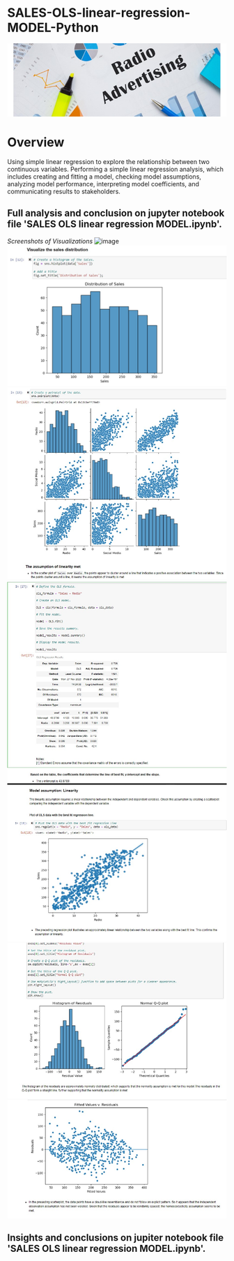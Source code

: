 # SALES-OLS-linear-regression-MODEL-Python
![image](https://github.com/FedeMaguire/SALES-OLS-linear-regression-MODEL-Python/blob/main/screenshots/Screenshot%202023-11-27%20153258.jpg?raw=true)
# Overview
Using simple linear regression to explore the relationship between two continuous variables. Performing a simple linear regression analysis, which includes creating and fitting a model, checking model assumptions, analyzing model performance, interpreting model coefficients, and communicating results to stakeholders.
## Full analysis and conclusion on jupyter notebook file 'SALES OLS linear regression MODEL.ipynb'.
*Screenshots of Visualizations*
![image](https://github.com/FedeMaguire/SALES-OLS-linear-regression-MODEL-Python/assets/125705222/c9335a26-5a17-4a6d-9a24-b7036ed9d072)
![image](https://github.com/FedeMaguire/SALES-OLS-linear-regression-MODEL-Python/blob/main/screenshots/Screenshot%202023-11-27%20142311.jpg?raw=true)
![image](https://github.com/FedeMaguire/SALES-OLS-linear-regression-MODEL-Python/blob/main/screenshots/Screenshot%202023-11-27%20142416.jpg?raw=true)
![image](https://github.com/FedeMaguire/SALES-OLS-linear-regression-MODEL-Python/blob/main/screenshots/Screenshot%202023-11-27%20142535.jpg?raw=true)
![image](https://github.com/FedeMaguire/SALES-OLS-linear-regression-MODEL-Python/blob/main/screenshots/Screenshot%202023-11-27%20142605.jpg?raw=true)
![image](https://github.com/FedeMaguire/SALES-OLS-linear-regression-MODEL-Python/blob/main/screenshots/Screenshot%202023-11-27%20142651.jpg?raw=true)
![image](https://github.com/FedeMaguire/SALES-OLS-linear-regression-MODEL-Python/blob/main/screenshots/Screenshot%202023-11-27%20142709.jpg?raw=true)
## Insights and conclusions on jupiter notebook file 'SALES OLS linear regression MODEL.ipynb'.
